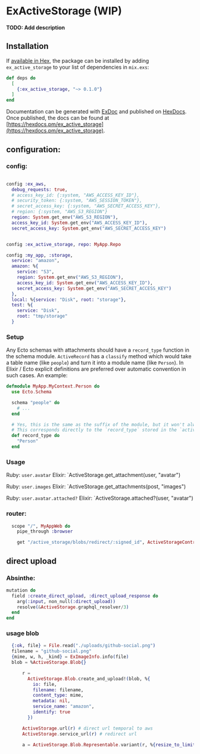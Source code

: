 # ExActiveStorage (WIP)

**TODO: Add description**

## Installation

If [available in Hex](https://hex.pm/docs/publish), the package can be installed
by adding `ex_active_storage` to your list of dependencies in `mix.exs`:

```elixir
def deps do
  [
    {:ex_active_storage, "~> 0.1.0"}
  ]
end
```

Documentation can be generated with [ExDoc](https://github.com/elixir-lang/ex_doc)
and published on [HexDocs](https://hexdocs.pm). Once published, the docs can
be found at [https://hexdocs.pm/ex_active_storage](https://hexdocs.pm/ex_active_storage).

## configuration:

### config:

```elixir

config :ex_aws,
  debug_requests: true,
  # access_key_id: {:system, "AWS_ACCESS_KEY_ID"},
  # security_token: {:system, "AWS_SESSION_TOKEN"},
  # secret_access_key: {:system, "AWS_SECRET_ACCESS_KEY"},
  # region: {:system, "AWS_S3_REGION"}
  region: System.get_env("AWS_S3_REGION"),
  access_key_id: System.get_env("AWS_ACCESS_KEY_ID"),
  secret_access_key: System.get_env("AWS_SECRET_ACCESS_KEY")


config :ex_active_storage, repo: MyApp.Repo

config :my_app, :storage,
  service: "amazon",
  amazon: %{
    service: "S3",
    region: System.get_env("AWS_S3_REGION"),
    access_key_id: System.get_env("AWS_ACCESS_KEY_ID"),
    secret_access_key: System.get_env("AWS_SECRET_ACCESS_KEY")
  },
  local: %{service: "Disk", root: "storage"},
  test: %{
    service: "Disk",
    root: "tmp/storage"
  }
```

### Setup

Any Ecto schemas with attachments should have a `record_type` function in the schema module.  `ActiveRecord` has a `classify` method which would take a table name (like `people`) and turn it into a module name (like `Person`).  In Elixir / Ecto explicit definitions are preferred over automatic convention in such cases.  An example:

```elixir
defmodule MyApp.MyContext.Person do
  use Ecto.Schema

  schema "people" do
    # ...
  end

  # Yes, this is the same as the suffix of the module, but it won't always be so.
  # This corresponds directly to the `record_type` stored in the `active_storage_attachments` table.
  def record_type do
    "Person"
  end
```

### Usage

Ruby: `user.avatar`
Elixir: `ActiveStorage.get_attachment(user, "avatar")

Ruby: `user.images`
Elixir: `ActiveStorage.get_attachments(post, "images")

Ruby: `user.avatar.attached?`
Elixir: `ActiveStorage.attached?(user, "avatar")

### router:

```elixir
  scope "/", MyAppWeb do
    pipe_through :browser

    get "/active_storage/blobs/redirect/:signed_id", ActiveStorageController, :show
```

## direct upload

### Absinthe:

```elixir
mutation do
  field :create_direct_upload, :direct_upload_response do
    arg(:input, non_null(:direct_upload))
    resolve(&ActiveStorage.graphql_resolver/3)
  end
end
```

### usage blob

```elixir
  {:ok, file} = File.read("./uploads/github-social.png")
  filename = "github-social.png"
  {mime, w, h, _kind} = ExImageInfo.info(file)
  blob = %ActiveStorage.Blob{}

      r =
        ActiveStorage.Blob.create_and_upload!(blob, %{
          io: file,
          filename: filename,
          content_type: mime,
          metadata: nil,
          service_name: "amazon",
          identify: true
        })

      ActiveStorage.url(r) # direct url temporal to aws
      ActiveStorage.service_url(r) # redirect url

      a = ActiveStorage.Blob.Representable.variant(r, %{resize_to_limit: "100x100"}) |> ActiveStorage.Variant.processed()
```
